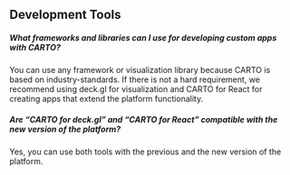 ## Development Tools

<!-- Using level 5 headers to avoid the title being listed in the tree -->

##### What frameworks and libraries can I use for developing custom apps with CARTO?
You can use any framework or visualization library because CARTO is based on industry-standards. If there is not a hard requirement, we recommend using deck.gl for visualization and CARTO for React for creating apps that extend the platform functionality.

##### Are “CARTO for deck.gl” and “CARTO for React” compatible with the new version of the platform?
Yes, you can use both tools with the previous and the new version of the platform.